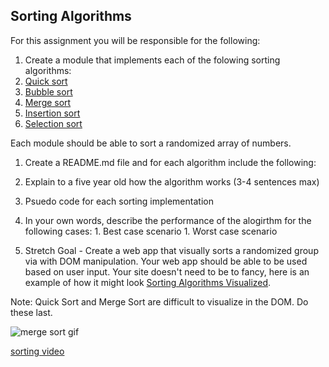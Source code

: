 ## Sorting Algorithms

For this assignment you will be responsible for the following:

1. Create a module that implements each of the folowing sorting algorithms:
  1. [Quick sort](https://en.wikipedia.org/wiki/Quicksort)
  1. [Bubble sort](https://en.wikipedia.org/wiki/Bubble_sort)
  1. [Merge sort](https://en.wikipedia.org/wiki/Merge_sort)
  1. [Insertion sort](https://en.wikipedia.org/wiki/Insertion_sort)
  1. [Selection sort](https://en.wikipedia.org/wiki/Selection_sort)

Each module should be able to sort a randomized array of numbers.

1. Create a README.md file and for each algorithm include the following:
  1. Explain to a five year old how the algorithm works (3-4 sentences max)
  1. Psuedo code for each sorting implementation
  1. In your own words, describe the performance of the alogirthm for the following cases:
    1. Best case scenario
    1. Worst case scenario

1. Stretch Goal - Create a web app that visually sorts a randomized group via with DOM manipulation. Your web app should be able to be used based on user input. Your site doesn't need to be to fancy, here is an example of how it might look [Sorting Algorithms Visualized](https://www.youtube.com/watch?v=kPRA0W1kECg).

Note: Quick Sort and Merge Sort are difficult to visualize in the DOM. Do these last.

![merge sort gif](https://upload.wikimedia.org/wikipedia/commons/c/c5/Merge_sort_animation2.gif "Merge Sort gif")

[sorting video](https://www.youtube.com/watch?v=cVMKXKoGu_Y)

